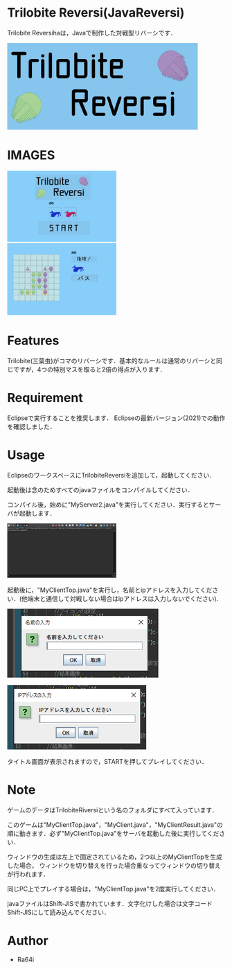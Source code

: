 # Trilobite Reversi(JavaReversi)
  
 Trilobite Reversihaは，Javaで制作した対戦型リバーシです．

 ![タイトル](TrilobiteRiversi/title.png) 

# IMAGES
 <img src="img/top.PNG" width=50%>

 <img src="img/game.PNG" width=50%>

# Features

 Trilobite(三葉虫)がコマのリバーシです．基本的なルールは通常のリバーシと同じですが，4つの特別マスを取ると2倍の得点が入ります．

  

# Requirement
 
 Eclipseで実行することを推奨します．
 Eclipseの最新バージョン(2021)での動作を確認しました．
 
 
# Usage
 
 EclipseのワークスペースにTrilobiteReversiを追加して，起動してください．

 起動後は念のためすべてのjavaファイルをコンパイルしてください．

 コンパイル後，始めに"MyServer2.java"を実行してください．実行するとサーバが起動します．

 <img src="img/goServer.PNG" width=50%>

 起動後に，"MyClientTop.java"を実行し，名前とipアドレスを入力してください．(他端末と通信して対戦しない場合はipアドレスは入力しないでください).

 ![名前入力](img/inputname.PNG)

 ![ip入力](img/inputip.PNG)

 タイトル画面が表示されますので，STARTを押してプレイしてください．
 
# Note
 
 ゲームのデータはTrilobiteRiversiという名のフォルダにすべて入っています．

 このゲームは"MyClientTop.java"，"MyClient.java"，"MyClientResult.java"の順に動きます．必ず"MyClientTop.java"をサーバを起動した後に実行してください．

 ウィンドウの生成は左上で固定されているため，2つ以上のMyClientTopを生成した場合，
 ウィンドウを切り替えを行った場合重なってウィンドウの切り替えが行われます．

 同じPC上でプレイする場合は，"MyClientTop.java"を2度実行してください．

 javaファイルはShift-JISで書かれています．文字化けした場合は文字コードShift-JISにして読み込んでください．
 
# Author
 
 * Ra64i
